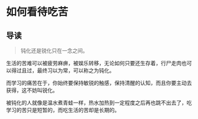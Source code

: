 # 如何看待吃苦

## 导读

> 钝化还是锐化只在一念之间。

生活的苦难可以被疲劳麻痹，被娱乐转移，无论如何只要还生存着，行尸走肉也可以得过且过，最终习以为常，可以称之为钝化。

而学习的痛苦在于，你始终要保持敏锐的触感，保持清醒的认知，而且你要主动去获得，这不妨叫锐化。

被钝化的人就像是温水煮青蛙一样，热水加热到一定程度之后再也跳不出去了，吃学习的苦只是短暂的，而吃生活的苦却是长期的。
